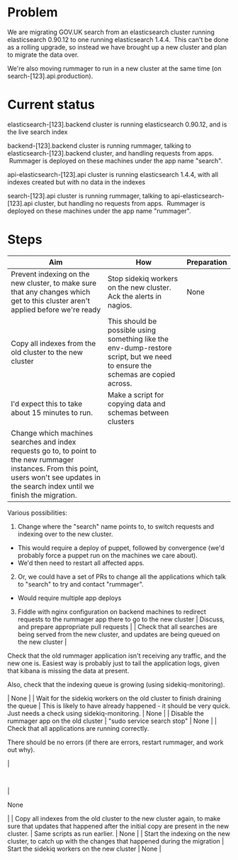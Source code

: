 # Problem

We are migrating GOV.UK search from an elasticsearch cluster running elasticsearch 0.90.12 to one running elasticsearch 1.4.4. &nbsp;This can't be done as a rolling upgrade, so instead we have brought up a new cluster and plan to migrate the data over.

We're also moving rummager to run in a new cluster at the same time (on search-[123].api.production).

# Current status

elasticsearch-[123].backend cluster is running elasticsearch 0.90.12, and is the live search index

backend-[123].backend cluster is running rummager, talking to elasticsearch-[123].backend cluster, and handling requests from apps. &nbsp;Rummager is deployed on these machines under the app name "search".

api-elasticsearch-[123].api cluster is running elasticsearch 1.4.4, with all indexes created but with no data in the indexes

search-[123].api cluster is running rummager, talking to api-elasticsearch-[123].api cluster, but handling no requests from apps. &nbsp;Rummager is deployed on these machines under the app name "rummager".

# Steps

| Aim | How | Preparation |
| --- | --- | --- |
| Prevent indexing on the new cluster, to make sure that any changes which get to this cluster aren't applied before we're ready | Stop sidekiq workers on the new cluster. Ack the alerts in nagios. | None |
| Copy all indexes from the old cluster to the new cluster | This should be possible using something like the env-dump-restore script, but we need to ensure the schemas are copied across.  
I'd expect this to take about 15 minutes to run. | Make a script for copying data and schemas between clusters |
| Change which machines searches and index requests go to, to point to the new rummager instances. From this point, users won't see updates in the search index until we finish the migration. | 

Various possibilities:

1. Change where the "search" name points to, to switch requests and indexing over to the new cluster.
  - This would require a deploy of puppet, followed by convergence (we'd probably force a puppet run on the machines we care about).
  - We'd then need to restart all affected apps.
2. Or, we could have a set of PRs to change all the applications which talk to "search" to try and contact "rummager".
  - Would require multiple app deploys
3. Fiddle with nginx configuration on backend machines to redirect requests to the rummager app there to go to the new cluster
 | Discuss, and prepare appropriate pull requests |
| Check that all searches are being served from the new cluster, and updates are being queued on the new cluster | 

Check that the old rummager application isn't receiving any traffic, and the new one is. Easiest way is probably just to tail the application logs, given that kibana is missing the data at present.

Also, check that the indexing queue is growing (using sidekiq-monitoring).

 | None |
| Wait for the sidekiq workers on the old cluster to finish draining the queue | This is likely to have already happened - it should be very quick. Just needs a check using sidekiq-monitoring. | None |
| Disable the rummager app on the old cluster | "sudo service search stop" | None |
| Check that all applications are running correctly.

There should be no errors (if there are errors, restart rummager, and work out why).

 | 

&nbsp;

 | 

None

 |
| Copy all indexes from the old cluster to the new cluster again, to make sure that updates that happened after the initial copy are present in the new cluster. | Same scripts as run earlier. | None |
| Start the indexing on the new cluster, to catch up with the changes that happened during the migration | Start the sidekiq workers on the new cluster | None |


